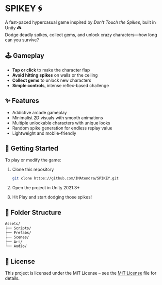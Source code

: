 # SPIKEY 🌀

A fast-paced hypercasual game inspired by *Don't Touch the Spikes*, built in Unity 🎮  
Dodge deadly spikes, collect gems, and unlock crazy characters—how long can you survive?

## 🕹️ Gameplay

- **Tap or click** to make the character flap
- **Avoid hitting spikes** on walls or the ceiling
- **Collect gems** to unlock new characters
- **Simple controls**, intense reflex-based challenge

## ✨ Features

- Addictive arcade gameplay
- Minimalist 2D visuals with smooth animations
- Multiple unlockable characters with unique looks
- Random spike generation for endless replay value
- Lightweight and mobile-friendly

## 🚀 Getting Started

To play or modify the game:

1. Clone this repository  
   ```bash
   git clone https://github.com/IMAtendra/SPIKEY.git
   ```

2. Open the project in Unity 2021.3+

3. Hit Play and start dodging those spikes!

## 📁 Folder Structure
```bash
Assets/
├── Scripts/
├── Prefabs/
├── Scenes/
├── Art/
└── Audio/ 
```

## 📜 License
This project is licensed under the MIT License – see the [MIT License](LICENSE) file for details.